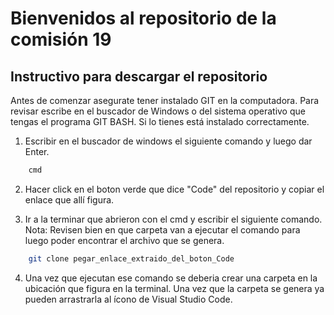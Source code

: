 # Bienvenidos al repositorio de la comisión 19

## Instructivo para descargar el repositorio

Antes de comenzar asegurate tener instalado GIT en la computadora. Para revisar escribe en el buscador
de Windows o del sistema operativo que tengas el programa GIT BASH. Si lo tienes está instalado correctamente.

1. Escribir en el buscador de windows el siguiente comando y luego dar Enter.
```bash
    cmd
```
2. Hacer click en el boton verde que dice "Code" del repositorio y copiar el enlace que allí figura.

3. Ir a la terminar que abrieron con el cmd y escribir el siguiente comando. 
Nota: Revisen bien en que carpeta van a ejecutar el comando para luego poder encontrar el archivo
que se genera.
```bash
    git clone pegar_enlace_extraido_del_boton_Code
```
4. Una vez que ejecutan ese comando se deberia crear una carpeta en la ubicación que figura en la terminal.
Una vez que la carpeta se genera ya pueden arrastrarla al ícono de Visual Studio Code.


